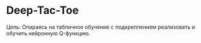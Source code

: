 # Deep-Tac-Toe
Цель: Опираясь на табличное обучение с подкреплением реализовать и обучить нейронную Q-функцию.
